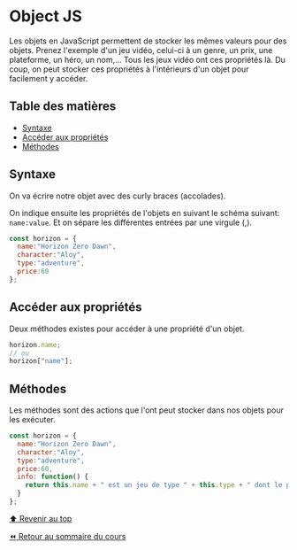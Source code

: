 <!-- omit in toc -->
# Object JS

Les objets en JavaScript permettent de stocker les mêmes valeurs pour des objets. Prenez l'exemple d'un jeu vidéo, celui-ci à un genre, un prix, une plateforme, un héro, un nom,... Tous les jeux vidéo ont ces propriétés là. Du coup, on peut stocker ces propriétés à l'intérieurs d'un objet pour facilement y accéder.

<!-- omit in toc -->
## Table des matières

- [Syntaxe](#syntaxe)
- [Accéder aux propriétés](#accéder-aux-propriétés)
- [Méthodes](#méthodes)

## Syntaxe

On va écrire notre objet avec des curly braces (accolades). 

On indique ensuite les propriétés de l'objets en suivant le schéma suivant: `name:value`. Et on sépare les différentes entrées par une virgule (,).

```js
const horizon = {
  name:"Horizon Zero Dawn", 
  character:"Aloy", 
  type:"adventure", 
  price:60
};
```

## Accéder aux propriétés

Deux méthodes existes pour accéder à une propriété d'un objet.

```js
horizon.name;
// ou
horizon["name"];
```

## Méthodes

Les méthodes sont des actions que l'ont peut stocker dans nos objets pour les exécuter.

```js
const horizon = {
  name:"Horizon Zero Dawn", 
  character:"Aloy", 
  type:"adventure", 
  price:60,
  info: function() {
    return this.name + " est un jeu de type " + this.type + " dont le personnage principale est " + this.character + " et il est vendu à " + this.price + "€";
  }
};
```


[:arrow_up: Revenir au top](#table-des-matières)

[:rewind: Retour au sommaire du cours](./README.md#table-des-matières)
